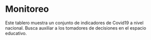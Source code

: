 # Monitoreo
Este tablero muestra un conjunto de indicadores de Covid19 a nivel nacional. Busca auxiliar a los tomadores de decisiones en el espacio educativo.
